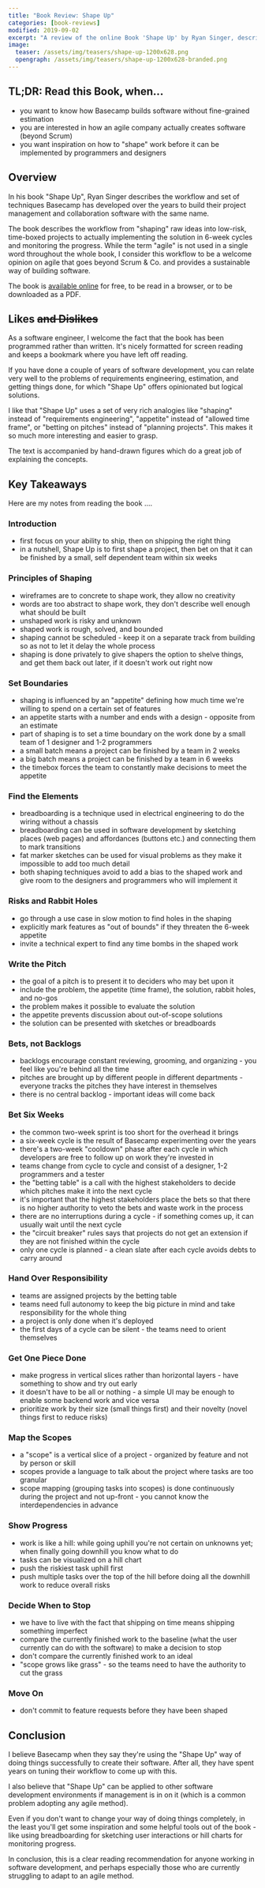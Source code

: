 ```yaml
---
title: "Book Review: Shape Up"
categories: [book-reviews]
modified: 2019-09-02
excerpt: "A review of the online Book 'Shape Up' by Ryan Singer, describing the set of techniques Basecamp uses to develop software."
image:
  teaser: /assets/img/teasers/shape-up-1200x628.png
  opengraph: /assets/img/teasers/shape-up-1200x628-branded.png
---
```


## TL;DR: Read this Book, when...

* you want to know how Basecamp builds software without fine-grained estimation
* you are interested in how an agile company actually creates software (beyond Scrum)
* you want inspiration on how to "shape" work before it can be implemented by programmers and designers

## Overview

In his book "Shape Up", Ryan Singer describes the workflow and set of techniques Basecamp has developed over the years to build their project management and collaboration software with the same name. 

The book describes the workflow from "shaping" raw ideas into low-risk, time-boxed projects to actually implementing the solution in 6-week cycles and monitoring the progress. While the term "agile" is not used in a single word throughout the whole book, I consider this workflow to be a welcome opinion on agile that goes beyond Scrum & Co. and provides a sustainable way of building software. 

The book is [available online](https://basecamp.com/shapeup) for free, to be read in a browser, or to be downloaded as a PDF.

## Likes ~~and Dislikes~~

As a software engineer, I welcome the fact that the book has been programmed rather than written. It's nicely formatted for screen reading and keeps a bookmark where you have left off reading.

If you have done a couple of years of software development, you can relate very well to the problems of requirements engineering, estimation, and getting things done, for which "Shape Up" offers opinionated but logical solutions.

I like that "Shape Up" uses a set of very rich analogies like "shaping" instead of "requirements engineering", "appetite" instead of "allowed time frame", or "betting on pitches" instead of "planning projects". This makes it so much more interesting and easier to grasp.

The text is accompanied by hand-drawn figures which do a great job of explaining the concepts. 

## Key Takeaways

Here are my notes from reading the book ....

### Introduction

* first focus on your ability to ship, then on shipping the right thing
* in a nutshell, Shape Up is to first shape a project, then bet on that it can be finished by a small, self dependent team within six weeks

### Principles of Shaping

* wireframes are to concrete to shape work, they allow no creativity 
* words are too abstract to shape work, they don't describe well enough what should be built
* unshaped work is risky and unknown
* shaped work is rough, solved, and bounded
* shaping cannot be scheduled - keep it on a separate track from building so as not to let it delay the whole process
* shaping is done privately to give shapers the option to shelve things, and get them back out later, if it doesn't work out right now

### Set Boundaries

* shaping is influenced by an "appetite" defining how much time we're willing to spend on a certain set of features 
* an appetite starts with a number and ends with a design - opposite from an estimate
* part of shaping is to set a time boundary on the work done by a small team of 1 designer and 1-2 programmers
* a small batch means a project can be finished by a team in 2 weeks
* a big batch means a project can be finished by a team in 6 weeks
* the timebox forces the team to constantly make decisions to meet the appetite

### Find the Elements

* breadboarding is a technique used in electrical engineering to do the wiring without a chassis
* breadboarding can be used in software development by sketching places (web pages) and affordances (buttons etc.) and connecting them to mark transitions
* fat marker sketches can be used for visual problems as they make it impossible to add too much detail
* both shaping techniques avoid to add a bias to the shaped work and give room to the designers and programmers who will implement it

### Risks and Rabbit Holes

* go through a use case in slow motion to find holes in the shaping
* explicitly mark features as "out of bounds" if they threaten the 6-week appetite
* invite a technical expert to find any time bombs in the shaped work

### Write the Pitch

* the goal of a pitch is to present it to deciders who may bet upon it
* include the problem, the appetite (time frame), the solution, rabbit holes, and no-gos
* the problem makes it possible to evaluate the solution
* the appetite prevents discussion about out-of-scope solutions
* the solution can be presented with sketches or breadboards

### Bets, not Backlogs

* backlogs encourage constant reviewing, grooming, and organizing - you feel like you're behind all the time
* pitches are brought up by different people in different departments - everyone tracks the pitches they have interest in themselves
* there is no central backlog - important ideas will come back

### Bet Six Weeks

* the common two-week sprint is too short for the overhead it brings
* a six-week cycle is the result of Basecamp experimenting over the years
* there's a two-week "cooldown" phase after each cycle in which developers are free to follow up on work they're invested in
* teams change from cycle to cycle and consist of a designer, 1-2 programmers and a tester
* the "betting table" is a call with the highest stakeholders to decide which pitches make it into the next cycle
* it's important that the highest stakeholders place the bets so that there is no higher authority to veto the bets and waste work in the process
* there are no interruptions during a cycle - if something comes up, it can usually wait until the next cycle
* the "circuit breaker" rules says that projects do not get an extension if they are not finished within the cycle 
* only one cycle is planned - a clean slate after each cycle avoids debts to carry around

### Hand Over Responsibility

* teams are assigned projects by the betting table
* teams need full autonomy to keep the big picture in mind and take responsibility for the whole thing
* a project is only done when it's deployed
* the first days of a cycle can be silent - the teams need to orient themselves

### Get One Piece Done

* make progress in vertical slices rather than horizontal layers - have something to show and try out early
* it doesn't have to be all or nothing - a simple UI may be enough to enable some backend work and vice versa
* prioritize work by their size (small things first) and their novelty (novel things first to reduce risks)

### Map the Scopes

* a "scope" is a vertical slice of a project - organized by feature and not by person or skill
* scopes provide a language to talk about the project where tasks are too granular
* scope mapping (grouping tasks into scopes) is done continuously during the project and not up-front - you cannot know the interdependencies in advance

### Show Progress

* work is like a hill: while going uphill you're not certain on unknowns yet; when finally going downhill you know what to do
* tasks can be visualized on a hill chart
* push the riskiest task uphill first
* push multiple tasks over the top of the hill before doing all the downhill work to reduce overall risks

### Decide When to Stop

* we have to live with the fact that shipping on time means shipping something imperfect
* compare the currently finished work to the baseline (what the user currently can do with the software) to make a decision to stop
* don't compare the currently finished work to an ideal
* "scope grows like grass" - so the teams need to have the authority to cut the grass

### Move On

* don't commit to feature requests before they have been shaped  

## Conclusion

I believe Basecamp when they say they're using the "Shape Up" way of doing things successfully to create their software. After all, they have spent years on tuning their workflow to come up with this. 

I also believe that "Shape Up" can be applied to other software development environments if management is in on it (which is a common problem adopting any agile method).

Even if you don't want to change your way of doing things completely, in the least you'll get some inspiration and some helpful tools out of the book - like using breadboarding for sketching user interactions or hill charts for monitoring progress.

In conclusion, this is a clear reading recommendation for anyone working in software development, and perhaps especially those who are currently struggling to adapt to an agile method.

